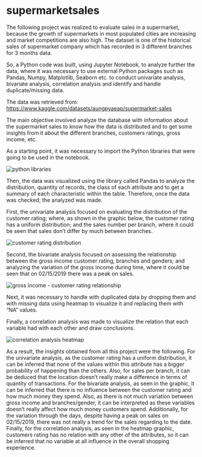 # supermarketsales
The following project was realized to evaluate sales in a supermarket, because the growth of supermarkets in most populated cities are increasing and market competitions are also high. The dataset is one of the historical sales of supermarket company which has recorded in 3 different branches for 3 months data.

So, a Python code was built, using Jupyter Notebook, to analyze further the data, where it was necessary to use external Python packages such as Pandas, Numpy, Matplotlib, Seaborn etc. to conduct univariate analysis, bivariate analysis, correlation analysis and identify and handle duplicate/missing data.

The data was retrieved from: https://www.kaggle.com/datasets/aungpyaeap/supermarket-sales

The main objective involved analyze the database with information about the supermarket sales to know how the data is distributed and to get some insights from it about the different branches, customers ratings, gross income, etc.

As a starting point, it was necessary to import the Python libraries that were going to be used in the notebook.

![python libraries](https://github.com/KenethRojas/supermarketsales/assets/131609936/0eada42f-6ab8-4d18-8461-b9afd337fb3b)

Then, the data was visualized using the library called Pandas to analyze the distribution, quantity of records, the class of each attribute and to get a summary of each characteristic within the table. Therefore, once the data was checked, the analyzed was made.

First, the univariate analysis focused on evaluating the distribution of the customer rating; where, as shown in the graphic below, the customer rating has a uniform distribution; and the sales number per branch, where it could be seen that sales don’t differ by much between branches.

![customer rating distribution](https://github.com/KenethRojas/supermarketsales/assets/131609936/7a989f86-dc89-4421-b5cd-24671b6df401)

Second, the bivariate analysis focused on assessing the relationship between the gross income customer rating, branches and genders; and analyzing the variation of the gross income during time, where it could be seen that on 02/15/2019 there was a peak on sales.

![gross income - customer rating relationship](https://github.com/KenethRojas/supermarketsales/assets/131609936/8b1034c5-08ef-406f-8dee-1e4cb7d06c4a)

Next, it was necessary to handle with duplicated data by dropping them and with missing data using heatmap to visualize it and replacing them with “NA” values.

Finally, a correlation analysis was made to visualize the relation that each variable had with each other and draw conclusions.

![correlation analysis heatmap](https://github.com/KenethRojas/supermarketsales/assets/131609936/37c8d6f6-8c33-4cbe-9a54-1427fcb6192c)

As a result, the insights obtained from all this project were the following. For the univariate analysis, as the customer rating has a uniform distribution, it can be inferred that none of the values within this attribute has a bigger probability of happening than the others. Also, for sales per branch, it can be deduced that the location doesn’t really make a difference in terms of quantity of transactions. For the bivariate analysis, as seen in the graphic, it can be inferred that there is no influence between the customer rating and how much money they spend. Also, as there is not much variation between gross income and branches/gender, it can be interpreted as these variables doesn’t really affect how much money customers spend. Additionally, for the variation through the days, despite having a peak on sales on 02/15/2019, there was not really a trend for the sales regarding to the date. Finally, for the correlation analysis, as seen in the heatmap graphic, customers rating has no relation with any other of the attributes, so it can be inferred that no variable at all influence in the overall shopping experience.

